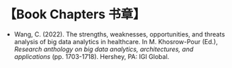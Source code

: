 # 【Book Chapters 书章】

- Wang, C. (2022). The strengths, weaknesses, opportunities, and threats analysis of big data analytics in healthcare. In M. Khosrow-Pour (Ed.), *Research anthology on big data analytics, architectures, and applications* (pp. 1703-1718). Hershey, PA: IGI Global.
